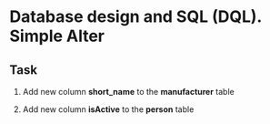 # Database design and SQL (DQL). Simple Alter

## Task  

1. Add new column **short_name** to the **manufacturer** table
 
2. Add new column **isActive** to the **person** table

